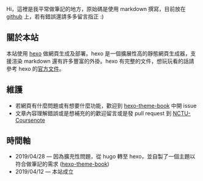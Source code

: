 Hi，這裡是我平常做筆記的地方，原始碼是使用 markdown 撰寫，目前放在 [github](https://github.com/kaiiiz/NCTU-Coursenote) 上，若有錯誤還請多多留言指正 :)

## 關於本站

本站使用 [hexo](https://hexo.io/zh-tw/) 做網頁生成及部署。hexo 是一個擴展性高的靜態網頁生成器，支援渲染 markdown 還有許多豐富的外掛。hexo 有完整的文件，想玩玩看的話請參考 hexo 的[官方文件](https://hexo.io/zh-tw/docs/)。

## 維護

* 若網頁有什麼問題或有想要什麼功能，歡迎到 [hexo-theme-book](https://github.com/kaiiiz/hexo-theme-book) 中開 issue
* 文章內容理解錯誤或是想補充的的歡迎留言或是發 pull request 到 [NCTU-Coursenote](https://github.com/kaiiiz/NCTU-Coursenote)

## 時間軸

* 2019/04/28 — 因為擴充性問題，從 hugo 轉至 hexo，並自製了一個主題以符合做筆記的需求 ([hexo-theme-book](https://github.com/kaiiiz/hexo-theme-book))
* 2019/04/12 — 本站成立